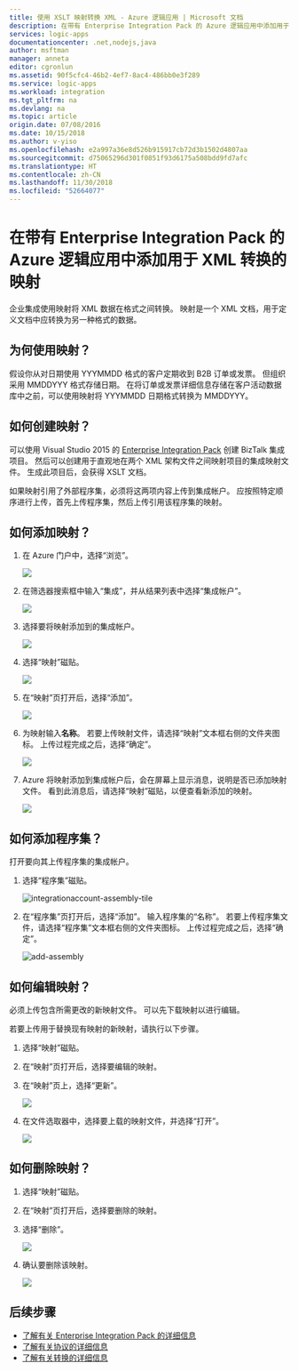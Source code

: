 ```yaml
---
title: 使用 XSLT 映射转换 XML - Azure 逻辑应用 | Microsoft 文档
description: 在带有 Enterprise Integration Pack 的 Azure 逻辑应用中添加用于转换 XML 的 XSLT 映射
services: logic-apps
documentationcenter: .net,nodejs,java
author: msftman
manager: anneta
editor: cgronlun
ms.assetid: 90f5cfc4-46b2-4ef7-8ac4-486bb0e3f289
ms.service: logic-apps
ms.workload: integration
ms.tgt_pltfrm: na
ms.devlang: na
ms.topic: article
origin.date: 07/08/2016
ms.date: 10/15/2018
ms.author: v-yiso
ms.openlocfilehash: e2a997a36e8d526b915917cb72d3b1502d4807aa
ms.sourcegitcommit: d75065296d301f0851f93d6175a508bdd9fd7afc
ms.translationtype: HT
ms.contentlocale: zh-CN
ms.lasthandoff: 11/30/2018
ms.locfileid: "52664077"
---
```

# <a name="add-maps-for-xml-transformation-in-azure-logic-apps-with-enterprise-integration-pack"></a>在带有 Enterprise Integration Pack 的 Azure 逻辑应用中添加用于 XML 转换的映射

企业集成使用映射将 XML 数据在格式之间转换。 映射是一个 XML 文档，用于定义文档中应转换为另一种格式的数据。 

## <a name="why-use-maps"></a>为何使用映射？

假设你从对日期使用 YYYMMDD 格式的客户定期收到 B2B 订单或发票。 但组织采用 MMDDYYY 格式存储日期。 在将订单或发票详细信息存储在客户活动数据库中之前，可以使用映射将 YYYMMDD 日期格式转换为 MMDDYYY。

## <a name="how-do-i-create-a-map"></a>如何创建映射？

可以使用 Visual Studio 2015 的 [Enterprise Integration Pack](logic-apps-enterprise-integration-overview.md "了解 enterprise integration pack") 创建 BizTalk 集成项目。 然后可以创建用于直观地在两个 XML 架构文件之间映射项目的集成映射文件。 生成此项目后，会获得 XSLT 文档。

如果映射引用了外部程序集，必须将这两项内容上传到集成帐户。 应按照特定顺序进行上传，首先上传程序集，然后上传引用该程序集的映射。


## <a name="how-do-i-add-a-map"></a>如何添加映射？

1. 在 Azure 门户中，选择“浏览”。

    ![](./media/logic-apps-enterprise-integration-overview/overview-1.png)

2. 在筛选器搜索框中输入“集成”，并从结果列表中选择“集成帐户”。

    ![](./media/logic-apps-enterprise-integration-overview/overview-2.png)

3. 选择要将映射添加到的集成帐户。

    ![](./media/logic-apps-enterprise-integration-overview/overview-3.png)

4. 选择“映射”磁贴。

    ![](./media/logic-apps-enterprise-integration-maps/map-1.png)

5. 在“映射”页打开后，选择“添加”。

    ![](./media/logic-apps-enterprise-integration-maps/map-2.png)  

6. 为映射输入**名称**。 若要上传映射文件，请选择“映射”文本框右侧的文件夹图标。 上传过程完成之后，选择“确定”。

    ![](./media/logic-apps-enterprise-integration-maps/map-3.png)

7. Azure 将映射添加到集成帐户后，会在屏幕上显示消息，说明是否已添加映射文件。 看到此消息后，请选择“映射”磁贴，以便查看新添加的映射。

    ![](./media/logic-apps-enterprise-integration-maps/map-4.png)


## <a name="how-do-i-add-an-assembly"></a>如何添加程序集？
打开要向其上传程序集的集成帐户。

1. 选择“程序集”磁贴。

    ![integrationaccount-assembly-tile](./media/logic-apps-enterprise-integration-maps/assemblytile.png)

2. 在“程序集”页打开后，选择“添加”。 输入程序集的“名称”。 若要上传程序集文件，请选择“程序集”文本框右侧的文件夹图标。 上传过程完成之后，选择“确定”。

    ![add-assembly](./media/logic-apps-enterprise-integration-maps/assemblyfile.png)


## <a name="how-do-i-edit-a-map"></a>如何编辑映射？

必须上传包含所需更改的新映射文件。 可以先下载映射以进行编辑。

若要上传用于替换现有映射的新映射，请执行以下步骤。

1. 选择“映射”磁贴。

2. 在“映射”页打开后，选择要编辑的映射。

3. 在“映射”页上，选择“更新”。

    ![](./media/logic-apps-enterprise-integration-maps/edit-1.png)

4. 在文件选取器中，选择要上载的映射文件，并选择“打开”。

    ![](./media/logic-apps-enterprise-integration-maps/edit-2.png)

## <a name="how-to-delete-a-map"></a>如何删除映射？

1. 选择“映射”磁贴。

2. 在“映射”页打开后，选择要删除的映射。

3. 选择“删除”。

    ![](./media/logic-apps-enterprise-integration-maps/delete.png)

4. 确认要删除该映射。

    ![](./media/logic-apps-enterprise-integration-maps/delete-confirmation-1.png)

## <a name="next-steps"></a>后续步骤
* [了解有关 Enterprise Integration Pack 的详细信息](logic-apps-enterprise-integration-overview.md "了解 Enterprise Integration Pack")  
* [了解有关协议的详细信息](../logic-apps/logic-apps-enterprise-integration-agreements.md "了解企业集成协议")  
* [了解有关转换的详细信息](logic-apps-enterprise-integration-transform.md "了解企业集成转换")  

